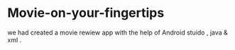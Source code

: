 # Movie-on-your-fingertips
we had created a movie rewiew app with the help of Android stuido , java &amp; xml .
